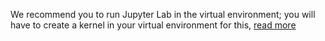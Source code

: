 We recommend you to run Jupyter Lab in the virtual environment; you will have to create a kernel in your virtual environment for this, [read more](https://stackoverflow.com/questions/37085665/in-which-conda-environment-is-jupyter-executing)
